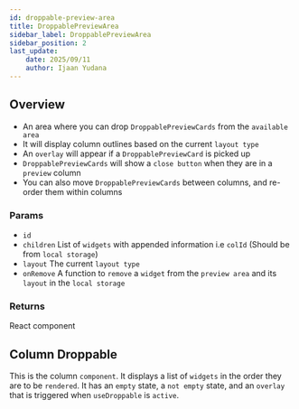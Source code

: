 ```yaml
---
id: droppable-preview-area
title: DroppablePreviewArea
sidebar_label: DroppablePreviewArea
sidebar_position: 2
last_update:
    date: 2025/09/11
    author: Ijaan Yudana
---
```


## Overview

- An area where you can drop `DroppablePreviewCards` from the `available area`
- It will display column outlines based on the current `layout type`
- An `overlay` will appear if a `DroppablePreviewCard` is picked up
- `DroppablePreviewCards` will show a `close button` when they are in a `preview` column
- You can also move `DroppablePreviewCards` between columns, and re-order them within columns

### Params

- `id`
- `children` List of `widgets` with appended information i.e `colId` (Should be from `local storage`)
- `layout` The current `layout type`
- `onRemove` A function to `remove` a `widget` from the `preview area` and its `layout` in the `local storage`

### Returns
React component

## Column Droppable

This is the column `component`. It displays a list of `widgets` in the order they are to be `rendered`.
It has an `empty` state, a `not empty` state, and an `overlay` that is triggered when `useDroppable` is `active`.